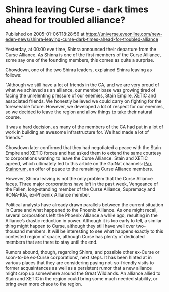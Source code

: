 # Shinra leaving Curse - dark times ahead for troubled alliance?
Published on 2005-01-06T18:28:56 at https://universe.eveonline.com/new-eden-news/shinra-leaving-curse-dark-times-ahead-for-troubled-alliance

Yesterday, at 00:00 eve time, Shinra announced their departure from the Curse Alliance. As Shinra is one of the first members of the Curse Alliance, some say one of the founding members, this comes as quite a surprise.   
  
Chowdown, one of the two Shinra leaders, explained Shinra leaving as follows:   
  
"Although we still have a lot of friends in the CA, and we are very proud of what we achieved as an alliance, our member base was growing tired of facing the unrelenting pressure of our enemies, Stain Empire, XETIC and associated friends. We honestly believed we could carry on fighting for the foreseeable future. However, we developed a lot of respect for our enemies, so we decided to leave the region and allow things to take their natural course.   
  
It was a hard decision, as many of the members of the CA had put in a lot of work in building an awesome infrastructure for. We had made a lot of friends."   
  
Chowdown later confirmed that they had negotiated a peace with the Stain Empire and XETIC forces and had asked them to extend the same courtesy to corporations wanting to leave the Curse Alliance. Stain and XETIC agreed, which ultimately led to this article on the GalNat channels: [Pax Stainorum](”http://myeve.eve-online.com/ingameboard.asp?a=topic&threadID=140355”), an offer of peace to the remaining Curse Alliance members.   
  
However, Shinra leaving is not the only problem that the Curse Alliance faces. Three major corporations have left in the past week, Vengeance of the Fallen, long-standing member of the Curse Alliance, Supremacy and RONA-KIA, ex-Phoenix Alliance member.   
  
Political analysts have already drawn parallels between the current situation in Curse and what happened to the Phoenix Alliance. As one might recall, several corporations left the Phoenix Alliance a while ago, resulting in the Alliance’s drastic reduction in power. Although it is too early to tell, a similar thing might happen to Curse, although they still have well over two-thousand members. It will be interesting to see what happens exactly to this contested region of space, although Curse has plenty of dedicated members that are there to stay until the end.   
  
Rumors abound, though, regarding Shinra, and possible other ex-Curse or soon-to-be ex-Curse corporations’, next steps. It has been hinted at in various places that they are considering paying not-so-friendly visits to former acquaintances as well as a persistent rumor that a new alliance might crop up somewhere around the Great Wildlands. An alliance allied to Stain and XETIC in the region could bring some much needed stability, or bring even more chaos to the region.
